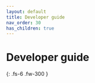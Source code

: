 ```yaml
---
layout: default
title: Developer guide
nav_order: 30
has_children: true
---
```


# Developer guide
 
{: .fs-6 .fw-300 }